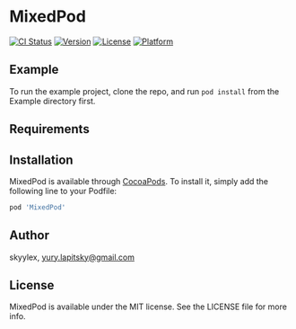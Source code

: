 # MixedPod

[![CI Status](https://img.shields.io/travis/skyylex/MixedPod.svg?style=flat)](https://travis-ci.org/skyylex/MixedPod)
[![Version](https://img.shields.io/cocoapods/v/MixedPod.svg?style=flat)](https://cocoapods.org/pods/MixedPod)
[![License](https://img.shields.io/cocoapods/l/MixedPod.svg?style=flat)](https://cocoapods.org/pods/MixedPod)
[![Platform](https://img.shields.io/cocoapods/p/MixedPod.svg?style=flat)](https://cocoapods.org/pods/MixedPod)

## Example

To run the example project, clone the repo, and run `pod install` from the Example directory first.

## Requirements

## Installation

MixedPod is available through [CocoaPods](https://cocoapods.org). To install
it, simply add the following line to your Podfile:

```ruby
pod 'MixedPod'
```

## Author

skyylex, yury.lapitsky@gmail.com

## License

MixedPod is available under the MIT license. See the LICENSE file for more info.
